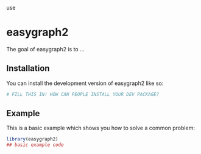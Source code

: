 use
# easygraph2

<!-- badges: start -->
<!-- badges: end -->

The goal of easygraph2 is to ...

## Installation

You can install the development version of easygraph2 like so:

``` r
# FILL THIS IN! HOW CAN PEOPLE INSTALL YOUR DEV PACKAGE?
```

## Example

This is a basic example which shows you how to solve a common problem:

``` r
library(easygraph2)
## basic example code
```

